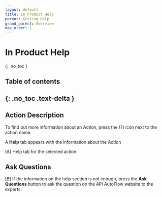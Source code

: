 ```yaml
---
layout: default
title: In Product Help
parent: Getting Help
grand_parent: Overview
nav_order: 1
---
```


# In Product Help
{: .no_toc }

## Table of contents
{: .no_toc .text-delta }
---
## Action Description
To find out more information about an Action, press the (?) icon next to the action name.

A **Help** tab appears with the information about the Action

[A] Help tab for the selected action

## Ask Questions
[B] If the information on the help section is not enough, press the **Ask Questions** button to ask the question on the API AutoFlow website to the experts.
